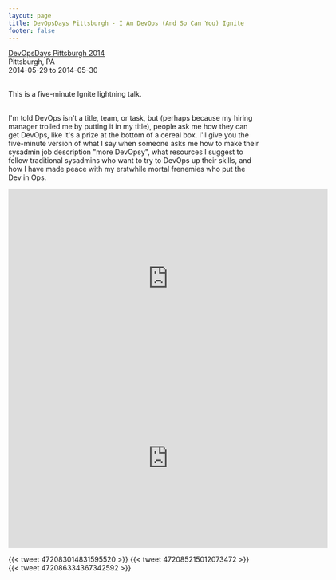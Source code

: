 ```yaml
---
layout: page
title: DevOpsDays Pittsburgh - I Am DevOps (And So Can You) Ignite
footer: false
---
```


<a href="http://devopsdays.org/events/2014-pittsburgh/proposals/I%20Am%20DevOps/">DevOpsDays Pittsburgh 2014</a><br />
Pittsburgh, PA<br />
2014-05-29 to 2014-05-30
<br><br>

This is a five-minute Ignite lightning talk.
<br>
<br>

I'm told DevOps isn't a title, team, or task, but (perhaps because my hiring manager trolled me by putting it in my title), people ask me how they can get DevOps, like it's a prize at the bottom of a cereal box. I'll give you the five-minute version of what I say when someone asks me how to make their sysadmin job description "more DevOpsy", what resources I suggest to fellow traditional sysadmins who want to try to DevOps up their skills, and how I have made peace with my erstwhile mortal frenemies who put the Dev in Ops.
<br>

<iframe src="http://www.slideshare.net/slideshow/embed_code/35297284" width="640" height="360" frameborder="0" marginwidth="0" marginheight="0" scrolling="no"></iframe>
<br>

<iframe src="http://new.livestream.com/accounts/1466347/events/3044568/videos/52323513/player?autoPlay=false&height=360&mute=false&width=640" width="640" height="360" frameborder="0" scrolling="no"></iframe>

<br>

{{< tweet 472083014831595520 >}}
{{< tweet 472085215012073472 >}}
{{< tweet 472086334367342592 >}}




<br>
